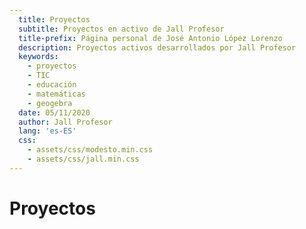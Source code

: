 ```yaml
---
  title: Proyectos
  subtitle: Proyectos en activo de Jall Profesor
  title-prefix: Página personal de José Antonio López Lorenzo
  description: Proyectos activos desarrollados por Jall Profesor
  keywords:
    - proyectos
    - TIC
    - educación
    - matemáticas
    - geogebra
  date: 05/11/2020
  author: Jall Profesor
  lang: 'es-ES'
  css:
    - assets/css/modesto.min.css
    - assets/css/jall.min.css
---
```


# Proyectos

